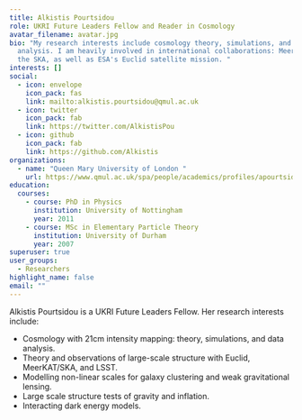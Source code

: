 ```yaml
---
title: Alkistis Pourtsidou
role: UKRI Future Leaders Fellow and Reader in Cosmology
avatar_filename: avatar.jpg
bio: "My research interests include cosmology theory, simulations, and data
  analysis. I am heavily involved in international collaborations: MeerKAT and
  the SKA, as well as ESA's Euclid satellite mission. "
interests: []
social:
  - icon: envelope
    icon_pack: fas
    link: mailto:alkistis.pourtsidou@qmul.ac.uk
  - icon: twitter
    icon_pack: fab
    link: https://twitter.com/AlkistisPou
  - icon: github
    icon_pack: fab
    link: https://github.com/Alkistis
organizations:
  - name: "Queen Mary University of London "
    url: https://www.qmul.ac.uk/spa/people/academics/profiles/apourtsidou.html
education:
  courses:
    - course: PhD in Physics
      institution: University of Nottingham
      year: 2011
    - course: MSc in Elementary Particle Theory
      institution: University of Durham
      year: 2007
superuser: true
user_groups:
  - Researchers
highlight_name: false
email: ""
---
```

Alkistis Pourtsidou is a UKRI Future Leaders Fellow. Her research interests include:

* Cosmology with 21cm intensity mapping: theory, simulations, and data analysis.
* Theory and observations of large-scale structure with Euclid, MeerKAT/SKA, and LSST.
* Modelling non-linear scales for galaxy clustering and weak gravitational lensing.
* Large scale structure tests of gravity and inflation.
* Interacting dark energy models.